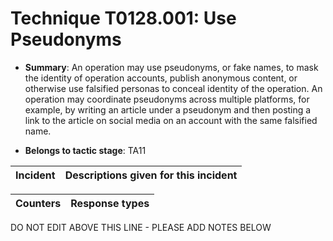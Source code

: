 # Technique T0128.001: Use Pseudonyms

* **Summary**: An operation may use pseudonyms, or fake names, to mask the identity of operation accounts, publish anonymous content, or otherwise use falsified personas to conceal identity of the operation. An operation may coordinate pseudonyms across multiple platforms, for example, by writing an article under a pseudonym and then posting a link to the article on social media on an account with the same falsified name.

* **Belongs to tactic stage**: TA11


| Incident | Descriptions given for this incident |
| -------- | -------------------- |



| Counters | Response types |
| -------- | -------------- |


DO NOT EDIT ABOVE THIS LINE - PLEASE ADD NOTES BELOW